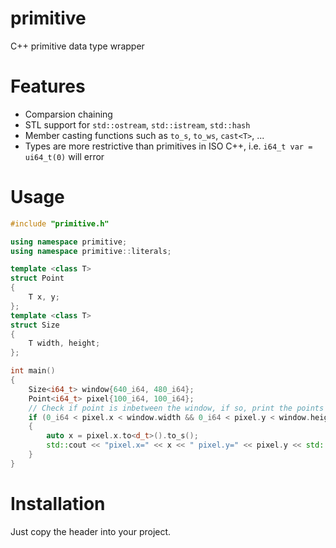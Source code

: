 # primitive
C++ primitive data type wrapper
# Features
* Comparsion chaining
* STL support for `std::ostream`, `std::istream`, `std::hash`
* Member casting functions such as `to_s`, `to_ws`, `cast<T>`, ...
* Types are more restrictive than primitives in ISO C++, i.e. `i64_t var = ui64_t(0)` will error
# Usage
```C++
#include "primitive.h"

using namespace primitive;
using namespace primitive::literals;

template <class T>
struct Point
{
    T x, y;
};
template <class T>
struct Size
{
    T width, height;
};

int main()
{
    Size<i64_t> window{640_i64, 480_i64};
    Point<i64_t> pixel{100_i64, 100_i64};
    // Check if point is inbetween the window, if so, print the points location
    if (0_i64 < pixel.x < window.width && 0_i64 < pixel.y < window.height)
    {
        auto x = pixel.x.to<d_t>().to_s();
        std::cout << "pixel.x=" << x << " pixel.y=" << pixel.y << std::endl;
    }
}
```
# Installation
Just copy the header into your project.
